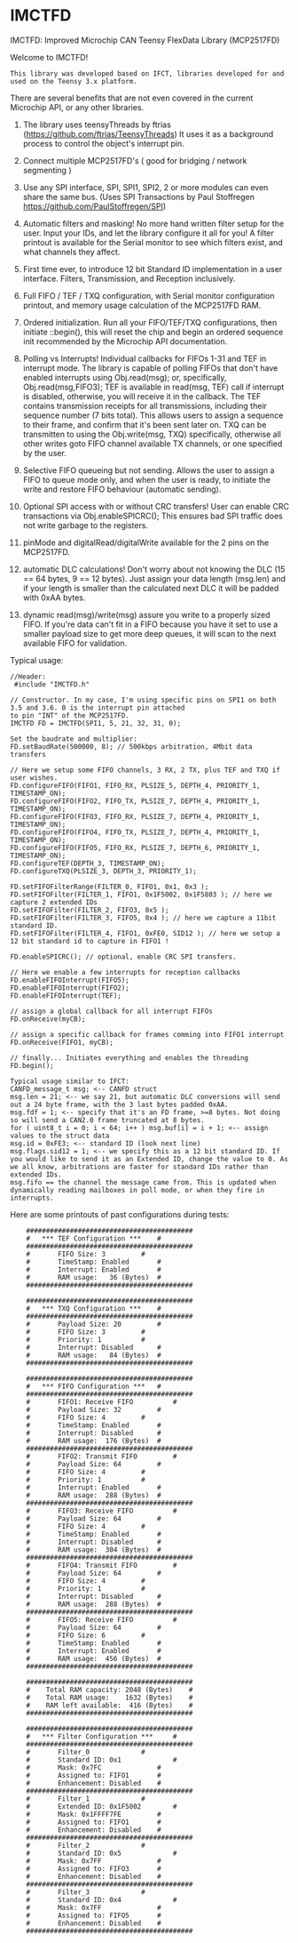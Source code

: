 # IMCTFD
IMCTFD: Improved Microchip CAN Teensy FlexData Library (MCP2517FD)

  Welcome to IMCTFD!

    This library was developed based on IFCT, libraries developed for and used on the Teensy 3.x platform.
There are several benefits that are not even covered in the current Microchip API, or any other libraries.

1) The library uses teensyThreads by ftrias (https://github.com/ftrias/TeensyThreads)
   It uses it as a background process to control the object's interrupt pin.

2) Connect multiple MCP2517FD's ( good for bridging / network segmenting )
3) Use any SPI interface, SPI, SPI1, SPI2, 2 or more modules can even share the same bus. (Uses SPI Transactions by Paul Stoffregen https://github.com/PaulStoffregen/SPI)

4) Automatic filters and masking! No more hand written filter setup for the user. Input your IDs, and let the library configure it all for you! A filter printout is available for the Serial monitor to see which filters exist, and what channels they affect.

5) First time ever, to introduce 12 bit Standard ID implementation in a user interface. Filters, Transmission, and Reception inclusively.

6) Full FIFO / TEF / TXQ configuration, with Serial monitor configuration printout, and memory usage calculation of the MCP2517FD RAM.

7) Ordered initialization. Run all your FIFO/TEF/TXQ configurations, then initiate ::begin(), this will reset the chip and begin an ordered sequence init recommended by the Microchip API documentation.

8) Polling vs Interrupts! Individual callbacks for FIFOs 1-31 and TEF in interrupt mode. The library is capable of polling FIFOs that don't have enabled interrupts using Obj.read(msg); or, specifically, Obj.read(msg,FIFO3);
TEF is available in read(msg, TEF) call if interrupt is disabled, otherwise, you will receive it in the callback.
The TEF contains transmission receipts for all transmissions, including their sequence number (7 bits total). This allows users to assign a sequence to their frame, and confirm that it's been sent later on.
TXQ can be transmitten to using the Obj.write(msg, TXQ) specifically, otherwise all other writes goto FIFO channel available TX channels, or one specified by the user.

9) Selective FIFO queueing but not sending. Allows the user to assign a FIFO to queue mode only, and when the user is ready, to initiate the write and restore FIFO behaviour (automatic sending).

10) Optional SPI access with or without CRC transfers! User can enable CRC transactions via Obj.enableSPICRC();
    This ensures bad SPI traffic does not write garbage to the registers.

11) pinMode and digitalRead/digitalWrite available for the 2 pins on the MCP2517FD. 
12) automatic DLC calculations! Don't worry about not knowing the DLC (15 == 64 bytes, 9 == 12 bytes). Just assign your data length (msg.len) and if your length is smaller than the calculated next DLC it will be padded with 0xAA bytes.

13) dynamic read(msg)/write(msg) assure you write to a properly sized FIFO. If you're data can't fit in a FIFO because you have it set to use a smaller payload size to get more deep queues, it will scan to the next available FIFO for validation.

  Typical usage:
```
//Header:
 #include "IMCTFD.h"

// Constructor. In my case, I'm using specific pins on SPI1 on both 3.5 and 3.6. 0 is the interrupt pin attached
to pin "INT" of the MCP2517FD.
IMCTFD FD = IMCTFD(SPI1, 5, 21, 32, 31, 0);

Set the baudrate and multiplier:
FD.setBaudRate(500000, 8); // 500kbps arbitration, 4Mbit data transfers

// Here we setup some FIFO channels, 3 RX, 2 TX, plus TEF and TXQ if user wishes.
FD.configureFIFO(FIFO1, FIFO_RX, PLSIZE_5, DEPTH_4, PRIORITY_1, TIMESTAMP_ON);
FD.configureFIFO(FIFO2, FIFO_TX, PLSIZE_7, DEPTH_4, PRIORITY_1, TIMESTAMP_ON);
FD.configureFIFO(FIFO3, FIFO_RX, PLSIZE_7, DEPTH_4, PRIORITY_1, TIMESTAMP_ON);
FD.configureFIFO(FIFO4, FIFO_TX, PLSIZE_7, DEPTH_4, PRIORITY_1, TIMESTAMP_ON);
FD.configureFIFO(FIFO5, FIFO_RX, PLSIZE_7, DEPTH_6, PRIORITY_1, TIMESTAMP_ON);
FD.configureTEF(DEPTH_3, TIMESTAMP_ON);
FD.configureTXQ(PLSIZE_3, DEPTH_3, PRIORITY_1);

FD.setFIFOFilterRange(FILTER_0, FIFO1, 0x1, 0x3 );
FD.setFIFOFilter(FILTER_1, FIFO1, 0x1F5002, 0x1F5803 ); // here we capture 2 extended IDs
FD.setFIFOFilter(FILTER_2, FIFO3, 0x5 );
FD.setFIFOFilter(FILTER_3, FIFO5, 0x4 ); // here we capture a 11bit standard ID.
FD.setFIFOFilter(FILTER_4, FIFO1, 0xFE0, SID12 ); // here we setup a 12 bit standard id to capture in FIFO1 !

FD.enableSPICRC(); // optional, enable CRC SPI transfers.

// Here we enable a few interrupts for reception callbacks
FD.enableFIFOInterrupt(FIFO5);
FD.enableFIFOInterrupt(FIFO2);
FD.enableFIFOInterrupt(TEF);

// assign a global callback for all interrupt FIFOs
FD.onReceive(myCB);

// assign a specific callback for frames comming into FIFO1 interrupt
FD.onReceive(FIFO1, myCB);

// finally... Initiates everything and enables the threading
FD.begin();

Typical usage similar to IFCT:
CANFD_message_t msg; <-- CANFD struct
msg.len = 21; <-- we say 21, but automatic DLC conversions will send out a 24 byte frame, with the 3 last bytes padded 0xAA.
msg.fdf = 1; <-- specify that it's an FD frame, >=8 bytes. Not doing so will send a CAN2.0 frame truncated at 8 bytes.
for ( uint8_t i = 0; i < 64; i++ ) msg.buf[i] = i + 1; <-- assign values to the struct data
msg.id = 0xFE3; <-- standard ID (look next line)
msg.flags.sid12 = 1; <-- we specify this as a 12 bit standard ID. If you would like to send it as an Extended ID, change the value to 0. As we all know, arbitrations are faster for standard IDs rather than extended IDs.
msg.fifo == the channel the message came from. This is updated when dynamically reading mailboxes in poll mode, or when they fire in interrupts.
```

Here are some printouts of past configurations during tests:
```
	##########################################
	#	*** TEF Configuration ***	 #
	##########################################
	#	    FIFO Size: 3 		 #
	#	    TimeStamp: Enabled 		 #
	#	    Interrupt: Enabled 		 #
	#	    RAM usage:   36 (Bytes)	 #
	##########################################

	##########################################
	#	*** TXQ Configuration ***	 #
	##########################################
	#	    Payload Size: 20		 #
	#	    FIFO Size: 3 		 #
	#	    Priority: 1 		 #
	#	    Interrupt: Disabled		 #
	#	    RAM usage:   84 (Bytes)	 #
	##########################################

	##########################################
	#	*** FIFO Configuration ***	 #
	##########################################
	#	    FIFO1: Receive FIFO     	 #
	#	    Payload Size: 32		 #
	#	    FIFO Size: 4 		 #
	#	    TimeStamp: Enabled 		 #
	#	    Interrupt: Disabled		 #
	#	    RAM usage:  176 (Bytes)	 #
	##########################################
	#	    FIFO2: Transmit FIFO    	 #
	#	    Payload Size: 64		 #
	#	    FIFO Size: 4 		 #
	#	    Priority: 1 		 #
	#	    Interrupt: Enabled 		 #
	#	    RAM usage:  288 (Bytes)	 #
	##########################################
	#	    FIFO3: Receive FIFO     	 #
	#	    Payload Size: 64		 #
	#	    FIFO Size: 4 		 #
	#	    TimeStamp: Enabled 		 #
	#	    Interrupt: Disabled		 #
	#	    RAM usage:  304 (Bytes)	 #
	##########################################
	#	    FIFO4: Transmit FIFO    	 #
	#	    Payload Size: 64		 #
	#	    FIFO Size: 4 		 #
	#	    Priority: 1 		 #
	#	    Interrupt: Disabled		 #
	#	    RAM usage:  288 (Bytes)	 #
	##########################################
	#	    FIFO5: Receive FIFO     	 #
	#	    Payload Size: 64		 #
	#	    FIFO Size: 6 		 #
	#	    TimeStamp: Enabled 		 #
	#	    Interrupt: Enabled 		 #
	#	    RAM usage:  456 (Bytes)	 #
	##########################################

	##########################################
	#    Total RAM capacity: 2048 (Bytes)	 #
	#    Total RAM usage:    1632 (Bytes)	 #
	#    RAM left available:  416 (Bytes)	 #
	##########################################

	##########################################
	#	*** Filter Configuration ***	 #
	##########################################
	#	    Filter_0 			 #
	#	    Standard ID: 0x1         	 #
	#	    Mask: 0x7FC       		 #
	#	    Assigned to: FIFO1 		 #
	#	    Enhancement: Disabled	 #
	##########################################
	#	    Filter_1 			 #
	#	    Extended ID: 0x1F5002    	 #
	#	    Mask: 0x1FFFF7FE  		 #
	#	    Assigned to: FIFO1 		 #
	#	    Enhancement: Disabled	 #
	##########################################
	#	    Filter_2 			 #
	#	    Standard ID: 0x5         	 #
	#	    Mask: 0x7FF       		 #
	#	    Assigned to: FIFO3 		 #
	#	    Enhancement: Disabled	 #
	##########################################
	#	    Filter_3 			 #
	#	    Standard ID: 0x4         	 #
	#	    Mask: 0x7FF       		 #
	#	    Assigned to: FIFO5 		 #
	#	    Enhancement: Disabled	 #
	##########################################
```

